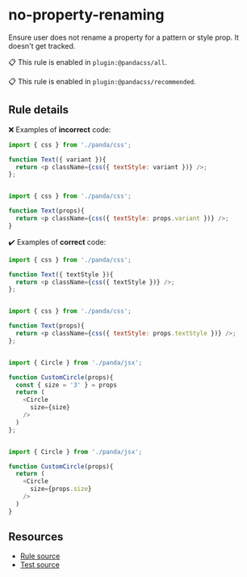 [//]: # (This file is generated by eslint-docgen. Do not edit it directly.)

# no-property-renaming

Ensure user does not rename a property for a pattern or style prop. 
It doesn't get tracked.

📋 This rule is enabled in `plugin:@pandacss/all`.

📋 This rule is enabled in `plugin:@pandacss/recommended`.

## Rule details

❌ Examples of **incorrect** code:
```js
import { css } from './panda/css';

function Text({ variant }){
  return <p className={css({ textStyle: variant })} />;
};
```
```js

import { css } from './panda/css';

function Text(props){
  return <p className={css({ textStyle: props.variant })} />;
}
```

✔️ Examples of **correct** code:
```js
import { css } from './panda/css';

function Text({ textStyle }){
  return <p className={css({ textStyle })} />;
};
```
```js

import { css } from './panda/css';

function Text(props){
  return <p className={css({ textStyle: props.textStyle })} />;
};
```
```js

import { Circle } from './panda/jsx';

function CustomCircle(props){
  const { size = '3' } = props
  return (
    <Circle
      size={size}
    />
  )
};
```
```js

import { Circle } from './panda/jsx';

function CustomCircle(props){
  return (
    <Circle
      size={props.size}
    />
  )
}
```

## Resources

* [Rule source](/plugin/src/rules/no-property-renaming.ts)
* [Test source](/tests/no-property-renaming.test.ts)
